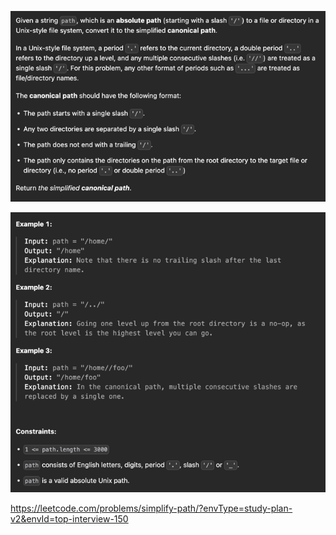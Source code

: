 ![img.png](img.png)

![img_1.png](img_1.png)

https://leetcode.com/problems/simplify-path/?envType=study-plan-v2&envId=top-interview-150